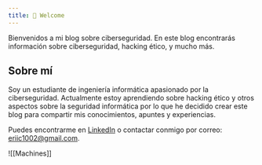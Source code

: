 ```yaml
---
title: 👋 Welcome
---
```


Bienvenidos a mi blog sobre ciberseguridad. En este blog encontrarás información sobre ciberseguridad, hacking ético, y mucho más.

## Sobre mí
Soy un estudiante de ingeniería informática apasionado por la ciberseguridad. Actualmente estoy aprendiendo sobre hacking ético y otros aspectos sobre la seguridad informática por lo que he decidido crear este blog para compartir mis conocimientos, apuntes y experiencias.

Puedes encontrarme en [LinkedIn](https://www.linkedin.com/in/eric-ferreira-08792326a/) o contactar conmigo por correo: eriic1002@gmail.com.


![[Machines]]